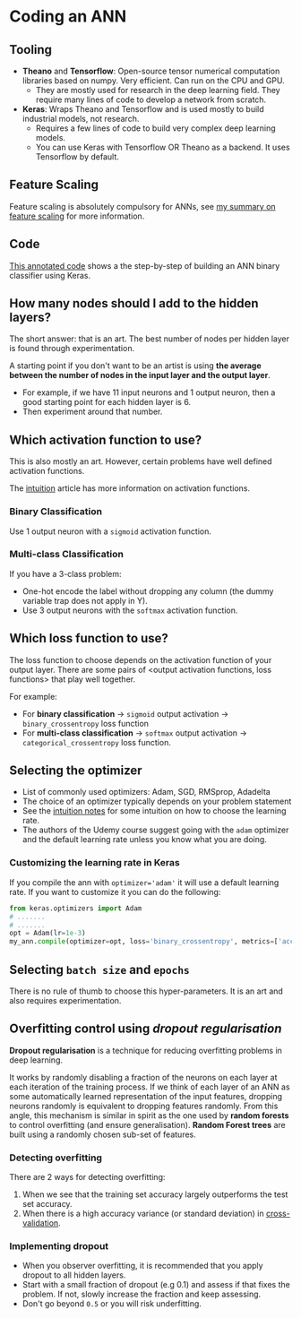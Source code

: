 # Coding an ANN

## Tooling
- __Theano__ and __Tensorflow__: Open-source tensor numerical computation libraries based on numpy. Very efficient. Can run on the CPU and GPU.
  - They are mostly used for research in the deep learning field. They require many lines of code to develop a network from scratch.
- __Keras__: Wraps Theano and Tensorflow and is used mostly to build industrial models, not research.
  - Requires a few lines of code to build very complex deep learning models.
  - You can use Keras with Tensorflow OR Theano as a backend. It uses Tensorflow by default.

## Feature Scaling
Feature scaling is absolutely compulsory for ANNs, 
see [my summary on feature scaling](https://github.com/serodriguez68/machine-learning-cheatsheet/blob/master/cheatsheets/Part%201%20-%20Data%20Preprocessing/data-preprocessing.md#feature-scaling)
for more information.

## Code
[This annotated code](../../../annotated_code/volume_1_supervised_deep_learning/part_1_artificial_neural_networks/ann_churn_classifier.py)
shows a the step-by-step of building an ANN binary classifier using Keras.

## How many nodes should I add to the hidden layers?
The short answer: that is an art. The best number of nodes per hidden layer is found through experimentation.

A starting point if you don't want to be an artist is using __the average between the number of nodes in the input layer and the output layer__. 
  - For example, if we have 11 input neurons and 1 output neuron, then a good starting point for each hidden layer is 6.
  - Then experiment around that number.

## Which activation function to use?
This is also mostly an art. However, certain problems have well defined activation functions.

The [intuition](1-intuition.md#the-activation-function) article has more information on activation functions. 

### Binary Classification
Use 1 output neuron with a `sigmoid` activation function.

### Multi-class Classification 
If you have a 3-class problem:
- One-hot encode the label without dropping any column (the dummy variable trap does not apply in Y).
- Use 3 output neurons with the `softmax` activation function.

## Which loss function to use?
The loss function to choose depends on the activation function of your output layer. There are some pairs of
<output activation functions, loss functions> that play well together.

For example:
- For __binary classification__ -> `sigmoid` output activation -> `binary_crossentropy` loss function
- For __multi-class classification__ -> `softmax` output activation -> `categorical_crossentropy` loss function.

## Selecting the optimizer
- List of commonly used optimizers: Adam, SGD, RMSprop, Adadelta
- The choice of an optimizer typically depends on your problem statement
- See the [intuition notes](1-intuition.md#learning-rate) for some intuition on how to choose the learning rate.
- The authors of the Udemy course suggest going with the `adam` optimizer and the default learning rate unless you
know what you are doing.

### Customizing the learning rate in Keras
If you compile the ann with `optimizer='adam'` it will use a default learning rate.
If you want to customize it you can do the following:
```python
from keras.optimizers import Adam
# .......
# .......
opt = Adam(lr=1e-3)
my_ann.compile(optimizer=opt, loss='binary_crossentropy', metrics=['accuracy'])
```

## Selecting `batch size` and `epochs`
There is no rule of thumb to choose this hyper-parameters. It is an art and also requires experimentation.

## Overfitting control using _dropout regularisation_
__Dropout regularisation__ is a technique for reducing overfitting problems in deep learning.

It works by randomly disabling a fraction of the neurons on each layer at each iteration of the training process.
If we think of each layer of an ANN as some automatically learned representation of the input features, dropping neurons
randomly is equivalent to dropping features randomly. From this angle, this mechanism is similar in spirit as the one used by 
__random forests__ to control overfitting (and ensure generalisation). __Random Forest trees__ are built using 
a randomly chosen sub-set of features. 

### Detecting overfitting
There are 2 ways for detecting overfitting:
1. When we see that the training set accuracy largely outperforms the test set accuracy.
2. When there is a high accuracy variance (or standard deviation) in [cross-validation](3-evaluating-and-tuning-an-ann.md#k-fold-cross-validation).

### Implementing dropout
- When you observer overfitting, it is recommended that you apply dropout to all hidden layers.
- Start with a small fraction of dropout (e.g 0.1) and assess if that fixes the problem. If not, slowly increase the 
fraction and keep assessing.
- Don't go beyond `0.5` or you will risk underfitting.

